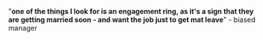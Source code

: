 "__one of the things I look for is an engagement ring, as it's a sign that they are getting married soon - and want the job just to get mat leave__"  - biased manager 